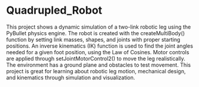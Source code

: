 # Quadrupled_Robot
This project shows a dynamic simulation of a two-link robotic leg using the PyBullet physics engine. The robot is created with the createMultiBody() function by setting link masses, shapes, and joints with proper starting positions. An inverse kinematics (IK) function is used to find the joint angles needed for a given foot position, using the Law of Cosines. Motor controls are applied through setJointMotorControl2() to move the leg realistically. The environment has a ground plane and obstacles to test movement. This project is great for learning about robotic leg motion, mechanical design, and kinematics through simulation and visualization.
